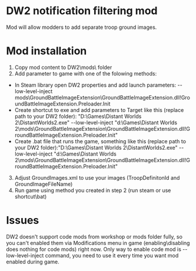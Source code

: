 # **DW2 notification filtering mod**

Mod will allow modders to add separate troop ground images.

# **Mod installation**

1.  Copy mod content to DW2\mods\ folder
2. Add parameter to game with one of the folowing methods:
  - In Steam library open DW2 properties and add launch parameters: --low-level-inject mods\GroundBattleImageExtension\GroundBattleImageExtension.dll!GroundBattleImageExtension.Preloader.Init
  - Create shortcut to exe and add parameters to Target like this (replace path to your DW2 folder): "D:\Games\Distant Worlds 2\DistantWorlds2.exe" --low-level-inject "d:\Games\Distant Worlds 2\mods\GroundBattleImageExtension\GroundBattleImageExtension.dll!GroundBattleImageExtension.Preloader.Init"
  - Create .bat file that runs the game, something like this (replace path to your DW2 folder):"D:\Games\Distant Worlds 2\DistantWorlds2.exe" --low-level-inject "d:\Games\Distant Worlds 2\mods\GroundBattleImageExtension\GroundBattleImageExtension.dll!GroundBattleImageExtension.Preloader.Init"
3.  Adjust GroundImages.xml to use your  images (TroopDefinitonId and GroundImageFileName)
4.  Run game using method you created in step 2 (run steam or use shortcut\bat)

# Issues

DW2 doesn't support code mods from workshop or mods folder fully, so you can't enabled them via Modifications menu in game (enabling\disabling does nothing for code mods) right now.
Only way to enable code mod is --low-level-inject command, you need to use it every time you want mod enabled during game.
